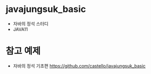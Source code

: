 # javajungsuk_basic
- 자바의 정석 스터디 
- JAVA11

# 참고 예제
- 자바의 정석 기초편 https://github.com/castello/javajungsuk_basic



